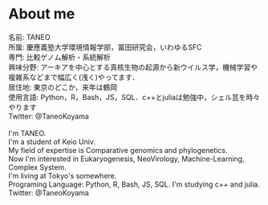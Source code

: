 # About me
名前: TANEO<br>
所属: 慶應義塾大学環境情報学部，冨田研究会，いわゆるSFC<br>
専門: 比較ゲノム解析・系統解析<br>
興味分野: アーキアを中心とする真核生物の起源から新ウイルス学，機械学習や複雑系などまで幅広く(浅く)やってます．<br>
居住地: 東京のどこか，来年は鶴岡<br>
使用言語: Python，R，Bash，JS，SQL．c++とjuliaは勉強中，シェル芸を時々やります<br>
Twitter: @TaneoKoyama<br>
<br>
I'm TANEO.<br>
I'm a student of Keio Univ.<br>
My field of expertise is Comparative genomics and phylogenetics.<br>
Now I'm interested in Eukaryogenesis, NeoVirology, Machine-Learning, Complex System.<br>
I'm living at Tokyo's somewhere.<br>
Programing Language: Python, R, Bash, JS, SQL. I'm studying c++ and julia.<br>
Twitter: @TaneoKoyama<br>
